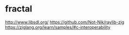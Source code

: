 # fractal

http://www.libsdl.org/
https://github.com/Not-Nik/raylib-zig
https://ziglang.org/learn/samples/#c-interoperability